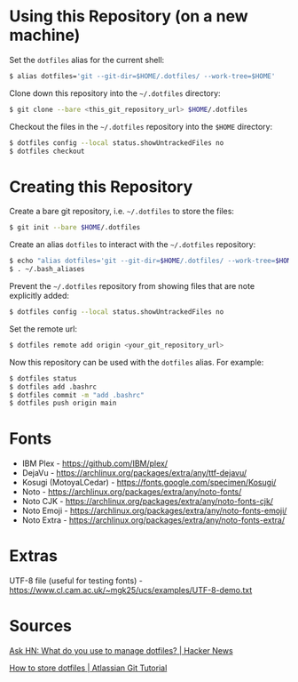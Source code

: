 # Using this Repository (on a new machine)

Set the `dotfiles` alias for the current shell:

```bash
$ alias dotfiles='git --git-dir=$HOME/.dotfiles/ --work-tree=$HOME'
```

Clone down this repository into the `~/.dotfiles` directory:

```bash
$ git clone --bare <this_git_repository_url> $HOME/.dotfiles
```

Checkout the files in the `~/.dotfiles` repository into the `$HOME` directory:

```bash
$ dotfiles config --local status.showUntrackedFiles no
$ dotfiles checkout
```

# Creating this Repository

Create a bare git repository, i.e. `~/.dotfiles` to store the files:

```bash
$ git init --bare $HOME/.dotfiles
```

Create an alias `dotfiles` to interact with the `~/.dotfiles` repository:

```bash
$ echo "alias dotfiles='git --git-dir=$HOME/.dotfiles/ --work-tree=$HOME'" >> ~/.bash_aliases
$ . ~/.bash_aliases
```

Prevent the `~/.dotfiles` repository from showing files that are note explicitly added:

```bash
$ dotfiles config --local status.showUntrackedFiles no
```

Set the remote url:

```bash
$ dotfiles remote add origin <your_git_repository_url>
```

Now this repository can be used with the `dotfiles` alias. For example:

```bash
$ dotfiles status
$ dotfiles add .bashrc
$ dotfiles commit -m "add .bashrc"
$ dotfiles push origin main
```

# Fonts

- IBM Plex - https://github.com/IBM/plex/
- DejaVu - https://archlinux.org/packages/extra/any/ttf-dejavu/
- Kosugi (MotoyaLCedar) - https://fonts.google.com/specimen/Kosugi/
- Noto - https://archlinux.org/packages/extra/any/noto-fonts/
- Noto CJK - https://archlinux.org/packages/extra/any/noto-fonts-cjk/
- Noto Emoji - https://archlinux.org/packages/extra/any/noto-fonts-emoji/
- Noto Extra - https://archlinux.org/packages/extra/any/noto-fonts-extra/

# Extras

UTF-8 file (useful for testing fonts) - https://www.cl.cam.ac.uk/~mgk25/ucs/examples/UTF-8-demo.txt

# Sources

[Ask HN: What do you use to manage dotfiles? | Hacker News](https://news.ycombinator.com/item?id=11070797)

[How to store dotfiles | Atlassian Git Tutorial](https://www.atlassian.com/git/tutorials/dotfiles)
